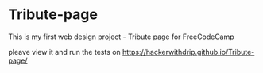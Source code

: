 # Tribute-page
This is my first web design project - Tribute page for FreeCodeCamp

pleave view it and run the tests on https://hackerwithdrip.github.io/Tribute-page/
